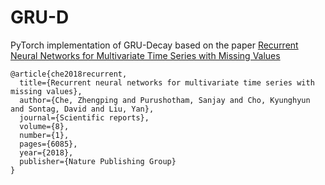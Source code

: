 # GRU-D
 PyTorch implementation of GRU-Decay based on the paper [Recurrent Neural Networks for Multivariate Time Series with Missing Values](https://www.nature.com/articles/s41598-018-24271-9)

```
@article{che2018recurrent,
  title={Recurrent neural networks for multivariate time series with missing values},
  author={Che, Zhengping and Purushotham, Sanjay and Cho, Kyunghyun and Sontag, David and Liu, Yan},
  journal={Scientific reports},
  volume={8},
  number={1},
  pages={6085},
  year={2018},
  publisher={Nature Publishing Group}
}
```

